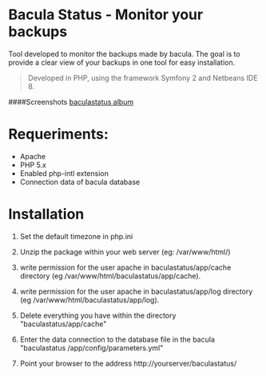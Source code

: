 Bacula Status - Monitor your backups
============


Tool developed to monitor the backups made by bacula. The goal is to provide a clear view of your backups in one tool for easy installation.

> Developed in PHP, using the framework Symfony 2 and Netbeans IDE 8.


####Screenshots
[baculastatus album](https://plus.google.com/photos/109969415199973437597/albums/6008162396758304289)


Requeriments:
============
- Apache
- PHP 5.x
- Enabled php-intl extension
- Connection data of bacula database


Installation 
============
1) Set the default timezone in php.ini 

2) Unzip the package within your web server (eg: /var/www/html/) 

3) write permission for the user apache in baculastatus/app/cache 
   directory (eg /var/www/html/baculastatus/app/cache). 

4) write permission for the user apache in baculastatus/app/log directory 
   (eg /var/www/html/baculastatus/app/log). 

5) Delete everything you have within the directory "baculastatus/app/cache"

6) Enter the data connection to the database file in the bacula 
   "baculastatus /app/config/parameters.yml" 

7) Point your browser to the address http://yourserver/baculastatus/